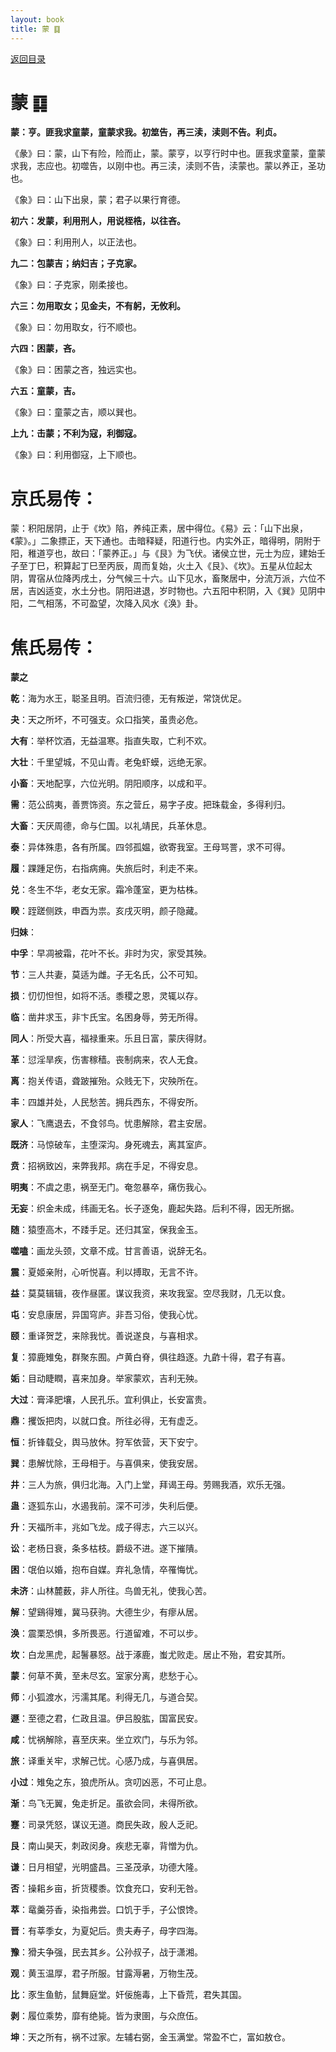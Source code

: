 ```yaml
---
layout: book
title: 蒙 ䷃
---
```


[返回目录](./)

# 蒙 ䷃

**蒙：亨。匪我求童蒙，童蒙求我。初筮告，再三渎，渎则不告。利贞。**

《彖》曰：蒙，山下有险，险而止，蒙。蒙亨，以亨行时中也。匪我求童蒙，童蒙求我，志应也。初噬告，以刚中也。再三渎，渎则不告，渎蒙也。蒙以养正，圣功也。

《象》曰：山下出泉，蒙；君子以果行育德。

**初六：发蒙，利用刑人，用说桎梏，以往吝。**

《象》曰：利用刑人，以正法也。

**九二：包蒙吉；纳妇吉；子克家。**

《象》曰：子克家，刚柔接也。

**六三：勿用取女；见金夫，不有躬，无攸利。**

《象》曰：勿用取女，行不顺也。

**六四：困蒙，吝。**

《象》曰：困蒙之吝，独远实也。

**六五：童蒙，吉。**

《象》曰：童蒙之吉，顺以巽也。

**上九：击蒙；不利为寇，利御寇。**

《象》曰：利用御寇，上下顺也。

# 京氏易传：

蒙：积阳居阴，止于《坎》陷，养纯正素，居中得位。《易》云：「山下出泉，《蒙》。」二象摽正，天下通也。击暗释疑，阳道行也。内实外正，暗得明，阴附于阳，稚道亨也，故曰：「蒙养正。」与《艮》为飞伏。诸侯立世，元士为应，建始壬子至丁巳，积算起丁巳至丙辰，周而复始，火土入《艮》、《坎》。五星从位起太阴，胃宿从位降丙戌土，分气候三十六。山下见水，畜聚居中，分流万派，六位不居，吉凶适变，水土分也。阴阳进退，岁时物也。六五阳中积阴，入《巽》见阴中阳，二气相荡，不可盈望，次降入风水《涣》卦。


# 焦氏易传：

**蒙之**

**乾**：海为水王，聪圣且明。百流归德，无有叛逆，常饶优足。

**夬**：天之所坏，不可强支。众口指笑，虽贵必危。

**大有**：举杯饮酒，无益温寒。指直失取，亡利不欢。

**大壮**：千里望城，不见山青。老兔虾蟆，远绝无家。

**小畜**：天地配享，六位光明。阴阳顺序，以成和平。

**需**：范公鸱夷，善贾饰资。东之营丘，易字子皮。把珠载金，多得利归。

**大畜**：天厌周德，命与仁国。以礼靖民，兵革休息。

**泰**：异体殊患，各有所属。四邻孤媪，欲寄我室。王母骂詈，求不可得。

**履**：踝踵足伤，右指病痈。失旅后时，利走不来。

**兑**：冬生不华，老女无家。霜冷蓬室，更为枯株。

**睽**：跮蹉侧跌，申酉为祟。亥戌灭明，颜子隐藏。

**归妹**：

**中孚**：早凋被霜，花叶不长。非时为灾，家受其殃。

**节**：三人共妻，莫适为雌。子无名氏，公不可知。

**损**：忉忉怛怛，如将不活。黍稷之恩，灵辄以存。

**临**：凿井求玉，非卞氏宝。名困身辱，劳无所得。

**同人**：所受大喜，福禄重来。乐且日富，蒙庆得财。

**革**：愆淫旱疾，伤害稼穑。丧制病来，农人无食。

**离**：抱关传语，聋跛摧殆。众贱无下，灾殃所在。

**丰**：四雄并处，人民愁苦。拥兵西东，不得安所。

**家人**：飞鹰退去，不食邻鸟。忧患解除，君主安居。

**既济**：马惊破车，主堕深沟。身死魂去，离其室庐。

**贲**：招祸致凶，来弊我邦。病在手足，不得安息。

**明夷**：不虞之患，祸至无门。奄忽暴卒，痛伤我心。

**无妄**：织金未成，纬画无名。长子逐兔，鹿起失路。后利不得，因无所据。

**随**：猿堕高木，不踒手足。还归其室，保我金玉。

**噬嗑**：画龙头颈，文章不成。甘言善语，说辞无名。

**震**：夏姬亲附，心听悦喜。利以搏取，无言不许。

**益**：莫莫辑辑，夜作昼匿。谋议我资，来攻我室。空尽我财，几无以食。

**屯**：安息康居，异国穹庐。非吾习俗，使我心忧。

**颐**：重译贺芝，来除我忧。善说遂良，与喜相求。

**复**：獐鹿雉兔，群聚东囿。卢黄白脊，俱往趋逐。九齚十得，君子有喜。

**姤**：目动睫瞤，喜来加身。举家蒙欢，吉利无殃。

**大过**：膏泽肥壤，人民孔乐。宜利俱止，长安富贵。

**鼎**：攫饭把肉，以就口食。所往必得，无有虚乏。

**恒**：折锋载殳，舆马放休。狩军依营，天下安宁。

**巽**：患解忧除，王母相于。与喜俱来，使我安居。

**井**：三人为旅，俱归北海。入门上堂，拜谒王母。劳赐我酒，欢乐无强。

**蛊**：逐狐东山，水遏我前。深不可涉，失利后便。

**升**：天福所丰，兆如飞龙。成子得志，六三以兴。

**讼**：老杨日衰，条多枯枝。爵级不进。遂下摧隤。

**困**：氓伯以婚，抱布自媒。弃礼急情，卒罹悔忧。

**未济**：山林麓薮，非人所往。鸟兽无礼，使我心苦。

**解**：望鷄得雉，冀马获驹。大德生少，有瘳从居。

**涣**：震栗恐惧，多所畏恶。行道留难，不可以步。

**坎**：白龙黑虎，起鬐暴怒。战于涿鹿，蚩尤败走。居止不殆，君安其所。

**蒙**：何草不黄，至未尽玄。室家分离，悲愁于心。

**师**：小狐渡水，污濡其尾。利得无几，与道合契。

**遯**：至德之君，仁政且温。伊吕股肱，国富民安。

**咸**：忧祸解除，喜至庆来。坐立欢门，与乐为邻。

**旅**：译重关牢，求解己忧。心感乃成，与喜俱居。

**小过**：雉兔之东，狼虎所从。贪叨凶恶，不可止息。

**渐**：鸟飞无翼，兔走折足。虽欲会同，未得所欲。

**蹇**：司录凭怒，谋议无道。商民失政，殷人乏祀。

**艮**：南山昊天，刺政闵身。疾悲无辜，背憎为仇。

**谦**：日月相望，光明盛昌。三圣茂承，功德大隆。

**否**：操耜乡亩，折货稷黍。饮食充口，安利无咎。

**萃**：鼋羹芬香，染指弗尝。口饥于手，子公恨馋。

**晋**：有莘季女，为夏妃后。贵夫寿子，母字四海。

**豫**：猾夫争强，民去其乡。公孙叔子，战于潇湘。

**观**：黄玉温厚，君子所服。甘露溽暑，万物生茂。

**比**：豕生鱼鲂，鼠舞庭堂。奸佞施毒，上下昏荒，君失其国。

**剥**：履位乘势，靡有绝毙。皆为隶圉，与众庶伍。

**坤**：天之所有，祸不过家。左辅右弼，金玉满堂。常盈不亡，富如敖仓。


